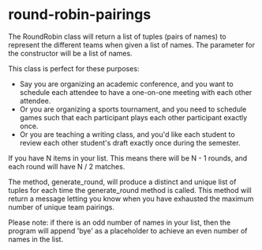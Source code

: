 # round-robin-pairings

The RoundRobin class will return a list of tuples (pairs of names) to represent the different teams when given a list of names. The parameter for the constructor will be a list of names. 

This class is perfect for these purposes:
 - Say you are organizing an academic conference, and you want to schedule each attendee to have a one-on-one meeting with each other attendee.
 - Or you are organizing a sports tournament, and you need to schedule games such that each participant plays each other participant exactly once.
 - Or you are teaching a writing class, and you'd like each student to review each other student's draft exactly once during the semester.
 
If you have N items in your list. This means there will be N - 1 rounds, and each round will have N / 2 matches.

The method, generate_round, will produce a distinct and unique list of tuples for each time the generate_round method is called. This method will return a message letting you know when you have exhausted the maximum number of unique team pairings.

Please note: if there is an odd number of names in your list, then the program will append 'bye' as a placeholder to achieve an even number of names in the list.
